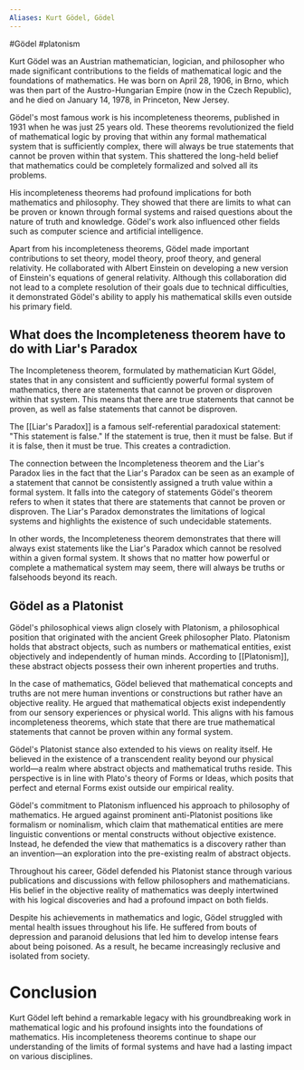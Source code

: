 ```yaml
---
Aliases: Kurt Gödel, Gödel
---
```

#Gödel #platonism

Kurt Gödel was an Austrian mathematician, logician, and philosopher who made significant contributions to the fields of mathematical logic and the foundations of mathematics. He was born on April 28, 1906, in Brno, which was then part of the Austro-Hungarian Empire (now in the Czech Republic), and he died on January 14, 1978, in Princeton, New Jersey.

Gödel's most famous work is his incompleteness theorems, published in 1931 when he was just 25 years old. These theorems revolutionized the field of mathematical logic by proving that within any formal mathematical system that is sufficiently complex, there will always be true statements that cannot be proven within that system. This shattered the long-held belief that mathematics could be completely formalized and solved all its problems.

His incompleteness theorems had profound implications for both mathematics and philosophy. They showed that there are limits to what can be proven or known through formal systems and raised questions about the nature of truth and knowledge. Gödel's work also influenced other fields such as computer science and artificial intelligence.

Apart from his incompleteness theorems, Gödel made important contributions to set theory, model theory, proof theory, and general relativity. He collaborated with Albert Einstein on developing a new version of Einstein's equations of general relativity. Although this collaboration did not lead to a complete resolution of their goals due to technical difficulties, it demonstrated Gödel's ability to apply his mathematical skills even outside his primary field.

## What does the Incompleteness theorem have to do with Liar's Paradox

The Incompleteness theorem, formulated by mathematician Kurt Gödel, states that in any consistent and sufficiently powerful formal system of mathematics, there are statements that cannot be proven or disproven within that system. This means that there are true statements that cannot be proven, as well as false statements that cannot be disproven.

The [[Liar's Paradox]] is a famous self-referential paradoxical statement: "This statement is false." If the statement is true, then it must be false. But if it is false, then it must be true. This creates a contradiction.

The connection between the Incompleteness theorem and the Liar's Paradox lies in the fact that the Liar's Paradox can be seen as an example of a statement that cannot be consistently assigned a truth value within a formal system. It falls into the category of statements Gödel's theorem refers to when it states that there are statements that cannot be proven or disproven. The Liar's Paradox demonstrates the limitations of logical systems and highlights the existence of such undecidable statements.

In other words, the Incompleteness theorem demonstrates that there will always exist statements like the Liar's Paradox which cannot be resolved within a given formal system. It shows that no matter how powerful or complete a mathematical system may seem, there will always be truths or falsehoods beyond its reach.

## Gödel as a Platonist

Gödel's philosophical views align closely with Platonism, a philosophical position that originated with the ancient Greek philosopher Plato. Platonism holds that abstract objects, such as numbers or mathematical entities, exist objectively and independently of human minds. According to [[Platonism]], these abstract objects possess their own inherent properties and truths.

In the case of mathematics, Gödel believed that mathematical concepts and truths are not mere human inventions or constructions but rather have an objective reality. He argued that mathematical objects exist independently from our sensory experiences or physical world. This aligns with his famous incompleteness theorems, which state that there are true mathematical statements that cannot be proven within any formal system.

Gödel's Platonist stance also extended to his views on reality itself. He believed in the existence of a transcendent reality beyond our physical world—a realm where abstract objects and mathematical truths reside. This perspective is in line with Plato's theory of Forms or Ideas, which posits that perfect and eternal Forms exist outside our empirical reality.

Gödel's commitment to Platonism influenced his approach to philosophy of mathematics. He argued against prominent anti-Platonist positions like formalism or nominalism, which claim that mathematical entities are mere linguistic conventions or mental constructs without objective existence. Instead, he defended the view that mathematics is a discovery rather than an invention—an exploration into the pre-existing realm of abstract objects.

Throughout his career, Gödel defended his Platonist stance through various publications and discussions with fellow philosophers and mathematicians. His belief in the objective reality of mathematics was deeply intertwined with his logical discoveries and had a profound impact on both fields.

Despite his achievements in mathematics and logic, Gödel struggled with mental health issues throughout his life. He suffered from bouts of depression and paranoid delusions that led him to develop intense fears about being poisoned. As a result, he became increasingly reclusive and isolated from society.

# Conclusion
Kurt Gödel left behind a remarkable legacy with his groundbreaking work in mathematical logic and his profound insights into the foundations of mathematics. His incompleteness theorems continue to shape our understanding of the limits of formal systems and have had a lasting impact on various disciplines.